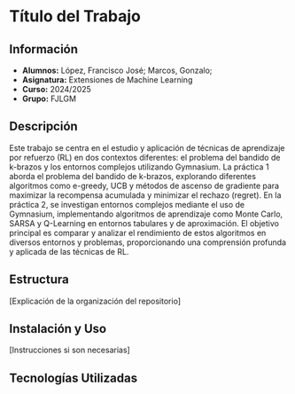 # Título del Trabajo 
## Información
- **Alumnos:** López, Francisco José; Marcos, Gonzalo; 
- **Asignatura:** Extensiones de Machine Learning
- **Curso:** 2024/2025
- **Grupo:** FJLGM

## Descripción 
Este trabajo se centra en el estudio y aplicación de técnicas de aprendizaje por refuerzo (RL) en dos contextos diferentes: el problema del bandido de k-brazos y los entornos complejos utilizando Gymnasium. La práctica 1 aborda el problema del bandido de k-brazos, explorando diferentes algoritmos como e-greedy, UCB y métodos de ascenso de gradiente para maximizar la recompensa acumulada y minimizar el rechazo (regret). En la práctica 2, se investigan entornos complejos mediante el uso de Gymnasium, implementando algoritmos de aprendizaje como Monte Carlo, SARSA y Q-Learning en entornos tabulares y de aproximación. El objetivo principal es comparar y analizar el rendimiento de estos algoritmos en diversos entornos y problemas, proporcionando una comprensión profunda y aplicada de las técnicas de RL.
## Estructura 
[Explicación de la organización del repositorio] 
## Instalación y Uso 
[Instrucciones si son necesarias] 
## Tecnologías Utilizadas 

